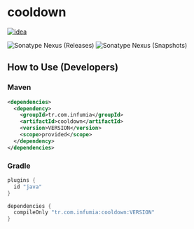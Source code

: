 # cooldown
[![idea](https://www.elegantobjects.org/intellij-idea.svg)](https://www.jetbrains.com/idea/)

![Sonatype Nexus (Releases)](https://img.shields.io/nexus/r/tr.com.infumia/cooldown?label=maven-central&server=https%3A%2F%2Foss.sonatype.org%2F)
![Sonatype Nexus (Snapshots)](https://img.shields.io/nexus/s/tr.com.infumia/cooldown?label=maven-central&server=https%3A%2F%2Foss.sonatype.org)
## How to Use (Developers)
### Maven
```xml
<dependencies>
  <dependency>
    <groupId>tr.com.infumia</groupId>
    <artifactId>cooldown</artifactId>
    <version>VERSION</version>
    <scope>provided</scope>
  </dependency>
</dependencies>
```
### Gradle
```groovy
plugins {
  id "java"
}

dependencies {
  compileOnly "tr.com.infumia:cooldown:VERSION"
}
```
